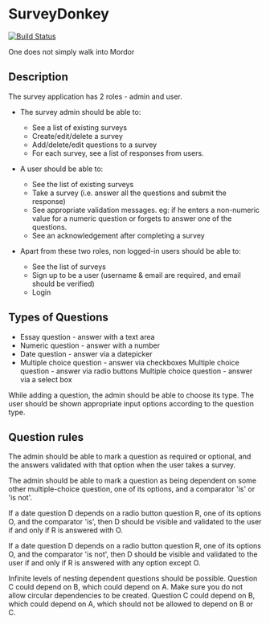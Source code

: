 SurveyDonkey
============

[![Build Status](https://travis-ci.org/code-R/surveydonkey.png?branch=master)](https://travis-ci.org/code-R/surveydonkey)

One does not simply walk into Mordor

## Description
  The survey application has 2 roles - admin and user.

  * The survey admin should be able to:
    * See a list of existing surveys
    * Create/edit/delete a survey
    * Add/delete/edit questions to a survey
    * For each survey, see a list of responses from users.

  * A user should be able to:
    * See the list of existing surveys
    * Take a survey (i.e. answer all the questions and submit the response)
    * See appropriate validation messages. eg: if he enters a non-numeric value for a numeric question or forgets to answer one of the questions.
    * See an acknowledgement after completing a survey

  * Apart from these two roles, non logged-in users should be able to:
    * See the list of surveys
    * Sign up to be a user (username & email are required, and email should be verified)
    * Login

## Types of Questions
  * Essay question - answer with a text area
  * Numeric question - answer with a number
  * Date question - answer via a datepicker
  * Multiple choice question - answer via checkboxes Multiple choice question - answer via radio buttons Multiple choice question - answer via a select box

While adding a question, the admin should be able to choose its type. The user should be shown appropriate input options according to the question type.

## Question rules
  The admin should be able to mark a question as required or optional, and the answers validated with that option when the user takes a survey.

  The admin should be able to mark a question as being dependent on some other multiple-choice question, one of its options, and a comparator 'is' or 'is not'.

  If a date question D depends on a radio button question R, one of its options O, and the comparator 'is', then D should be visible and validated to the user if and only if R is answered with O.

  If a date question D depends on a radio button question R, one of its options O, and the comparator 'is not', then D should be visible and validated to the user if and only if R is answered with any option except O.

  Infinite levels of nesting dependent questions should be possible. Question C could depend on B, which could depend on A.
  Make sure you do not allow circular dependencies to be created. Question C could depend on B, which could depend on A, which should not be allowed to depend on B or C.
